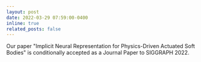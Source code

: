```yaml
---
layout: post
date: 2022-03-29 07:59:00-0400
inline: true
related_posts: false
---
```

Our paper "Implicit Neural Representation for Physics-Driven Actuated Soft Bodies" is conditionally accepted as a Journal Paper to SIGGRAPH 2022.
